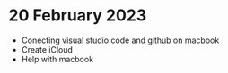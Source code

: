 # 20 February 2023
* Conecting visual studio code and github on macbook
* Create iCloud
* Help with macbook
